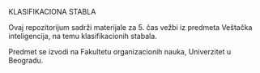 KLASIFIKACIONA STABLA

Ovaj repozitorijum sadrži materijale za 5. čas vežbi iz predmeta Veštačka inteligencija, na temu klasifikacionih stabala.

Predmet se izvodi na Fakultetu organizacionih nauka, Univerzitet u Beogradu.
